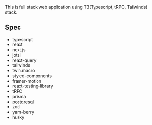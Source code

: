 This is full stack web application using T3(Typescript, tRPC, Tailwinds) stack.

## Spec

-   typescript
-   react
-   next.js
-   jotai
-   react-query
-   tailwinds
-   twin.macro
-   styled-components
-   framer-motion
-   react-testing-library
-   tRPC
-   prisma
-   postgresql
-   zod
-   yarn-berry
-   husky
